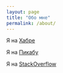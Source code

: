 ```yaml
---
layout: page
title: "Обо мне"
permalink: /about/
---
```


Я на [Хабре](https://habrahabr.ru/users/bulaev/posts/ "Хабре")

Я на [Пикабу](https://pikabu.ru/profile/ComradeBulkin "Пикабу")

Я на [StackOverflow](https://stackoverflow.com/users/1601273/bulkin "StackOverflow")
